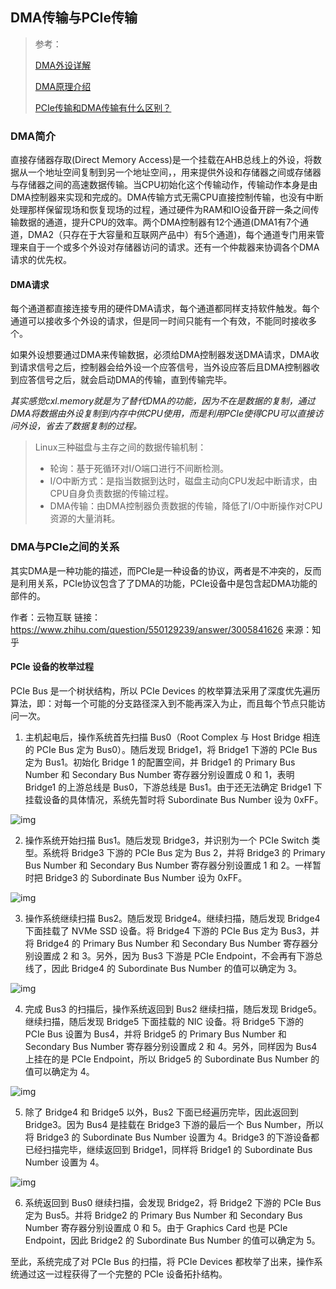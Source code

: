 ## DMA传输与PCIe传输

> 参考：
>
> [DMA外设详解](https://blog.csdn.net/k666499436/article/details/124492786)
>
> [DMA原理介绍](https://zhuanlan.zhihu.com/p/138573828)
>
> [PCIe传输和DMA传输有什么区别？](https://www.zhihu.com/question/550129239)



### DMA简介

直接存储器存取(Direct Memory Access)是一个挂载在AHB总线上的外设，将数据从一个地址空间复制到另一个地址空间，，用来提供外设和存储器之间或存储器与存储器之间的高速数据传输。当CPU初始化这个传输动作，传输动作本身是由DMA控制器来实现和完成的。DMA传输方式无需CPU直接控制传输，也没有中断处理那样保留现场和恢复现场的过程，通过硬件为RAM和IO设备开辟一条之间传输数据的通道，提升CPU的效率。两个DMA控制器有12个通道(DMA1有7个通道，DMA2（只存在于大容量和互联网产品中）有5个通道)，每个通道专门用来管理来自于一个或多个外设对存储器访问的请求。还有一个仲裁器来协调各个DMA请求的优先权。



#### DMA请求

每个通道都直接连接专用的硬件DMA请求，每个通道都同样支持软件触发。每个通道可以接收多个外设的请求，但是同一时间只能有一个有效，不能同时接收多个。

如果外设想要通过DMA来传输数据，必须给DMA控制器发送DMA请求，DMA收到请求信号之后，控制器会给外设一个应答信号，当外设应答后且DMA控制器收到应答信号之后，就会启动DMA的传输，直到传输完毕。

*其实感觉cxl.memory就是为了替代DMA的功能，因为不在是数据的复制，通过DMA将数据由外设复制到内存中供CPU使用，而是利用PCIe使得CPU可以直接访问外设，省去了数据复制的过程。*



> Linux三种磁盘与主存之间的数据传输机制：
>
> + 轮询：基于死循环对I/O端口进行不间断检测。
> + I/O中断方式：是指当数据到达时，磁盘主动向CPU发起中断请求，由CPU自身负责数据的传输过程。
> + DMA传输：由DMA控制器负责数据的传输，降低了I/O中断操作对CPU资源的大量消耗。



### DMA与PCIe之间的关系

其实DMA是一种功能的描述，而PCIe是一种设备的协议，两者是不冲突的，反而是利用关系，PCIe协议包含了了DMA的功能，PCIe设备中是包含起DMA功能的部件的。



作者：云物互联
链接：https://www.zhihu.com/question/550129239/answer/3005841626
来源：知乎



#### **PCIe 设备的枚举过程**

PCIe Bus 是一个树状结构，所以 PCIe Devices 的枚举算法采用了深度优先遍历算法，即：对每一个可能的分支路径深入到不能再深入为止，而且每个节点只能访问一次。

1. 主机起电后，操作系统首先扫描 Bus0（Root Complex 与 Host Bridge 相连的 PCIe Bus 定为 Bus0）。随后发现 Bridge1，将 Bridge1 下游的 PCIe Bus 定为 Bus1。初始化 Bridge 1 的配置空间，并 Bridge1 的 Primary Bus Number 和 Secondary Bus Number 寄存器分别设置成 0 和 1，表明 Bridge1 的上游总线是 Bus0，下游总线是 Bus1。由于还无法确定 Bridge1 下挂载设备的具体情况，系统先暂时将 Subordinate Bus Number 设为 0xFF。

![img](/home/bill/gem5-for-CXL/PDFsource/images/v2-8747b3506ccc9308de1e695b36413e65_1440w.webp)



2. 操作系统开始扫描 Bus1。随后发现 Bridge3，并识别为一个 PCIe Switch 类型。系统将 Bridge3 下游的 PCIe Bus 定为 Bus 2，并将 Bridge3 的 Primary Bus Number 和 Secondary Bus Number 寄存器分别设置成 1 和 2。一样暂时把 Bridge3 的 Subordinate Bus Number 设为 0xFF。

![img](/home/bill/gem5-for-CXL/PDFsource/images/v2-d8fb3b8d09c27d639d4cd7b85f656a36_1440w.webp)



3. 操作系统继续扫描 Bus2。随后发现 Bridge4。继续扫描，随后发现 Bridge4 下面挂载了 NVMe SSD 设备。将 Bridge4 下游的 PCIe Bus 定为 Bus3，并将 Bridge4 的 Primary Bus Number 和 Secondary Bus Number 寄存器分别设置成 2 和 3。另外，因为 Bus3 下游是 PCIe Endpoint，不会再有下游总线了，因此 Bridge4 的 Subordinate Bus Number 的值可以确定为 3。

![img](/home/bill/gem5-for-CXL/PDFsource/images/v2-e54205b549e0860b2567879bb7d66231_1440w.webp)



4. 完成 Bus3 的扫描后，操作系统返回到 Bus2 继续扫描，随后发现 Bridge5。继续扫描，随后发现 Bridge5 下面挂载的 NIC 设备。将 Bridge5 下游的 PCIe Bus 设置为 Bus4，并将 Bridge5 的 Primary Bus Number 和 Secondary Bus Number 寄存器分别设置成 2 和 4。另外，同样因为 Bus4 上挂在的是 PCIe Endpoint，所以 Bridge5 的 Subordinate Bus Number 的值可以确定为 4。

![img](/home/bill/gem5-for-CXL/PDFsource/images/v2-ec0d346273b8a8f1dcec630d6c5d2c4b_1440w.webp)



5. 除了 Bridge4 和 Bridge5 以外，Bus2 下面已经遍历完毕，因此返回到 Bridge3。因为 Bus4 是挂载在 Bridge3 下游的最后一个 Bus Number，所以将 Bridge3 的 Subordinate Bus Number 设置为 4。Bridge3 的下游设备都已经扫描完毕，继续返回到 Bridge1，同样将 Bridge1 的 Subordinate Bus Number 设置为 4。

![img](/home/bill/gem5-for-CXL/PDFsource/images/v2-83351d9269e874ed02f940731da47fdb_1440w.webp)



6. 系统返回到 Bus0 继续扫描，会发现 Bridge2，将 Bridge2 下游的 PCIe Bus 定为 Bus5。并将 Bridge2 的 Primary Bus Number 和 Secondary Bus Number 寄存器分别设置成 0 和 5。由于 Graphics Card 也是 PCIe Endpoint，因此 Bridge2 的 Subordinate Bus Number 的值可以确定为 5。

至此，系统完成了对 PCIe Bus 的扫描，将 PCIe Devices 都枚举了出来，操作系统通过这一过程获得了一个完整的 PCIe 设备拓扑结构。